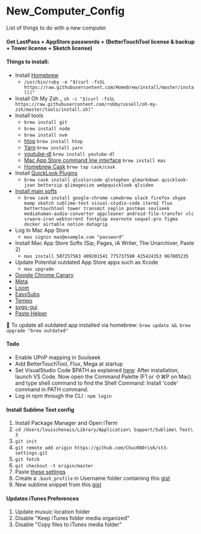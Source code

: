 # New_Computer_Config
List of things to do with a new computer

#### Get LastPass + AppStore passwords + (BetterTouchTool license & backup + Tower license + Sketch license)

#### Things to install:
- Install [Homebrew](http://brew.sh/)
	- `/usr/bin/ruby -e "$(curl -fsSL https://raw.githubusercontent.com/Homebrew/install/master/install)"`
- Install Oh My Zsh
	_ `sh -c "$(curl -fsSL https://raw.githubusercontent.com/robbyrussell/oh-my-zsh/master/tools/install.sh)"`
- Install tools
	- `brew install git`
	- `brew install node`
	- `brew install nvm`
	- [htop](https://hisham.hm/htop/) `brew install htop`
	- [Yarn](https://yarnpkg.com/en/) `brew install yarn`
	- [youtube-dl](https://rg3.github.io/youtube-dl/) `brew install youtube-dl`
	- [Mac App Store command line interface](https://github.com/mas-cli/mas) `brew install mas`
	- [Homebrew Cask](https://caskroom.github.io/) `brew tap cask/cask`
- Install [QuickLook Plugins](https://github.com/sindresorhus/quick-look-plugins)
	- `brew cask install qlcolorcode qlstephen qlmarkdown quicklook-json betterzip qlimagesize webpquicklook qlvideo`
- [Install main softs](https://caskroom.github.io/search)
	- `brew cask install google-chrome cakebrew slack firefox skype mamp sketch sublime-text visual-studio-code iterm2 flux bettertouchtool tower transmit zeplin postman soulseek mediahuman-audio-converter appcleaner android-file-transfer vlc srware-iron webtorrent fontplop evernote sequel-pro figma docker airtable notion datagrip`
- Log In Mac App Store
	- `mas signin mas@example.com "password"`
- Install Mac App Store Softs (Sip, Pages, iA Writer, The Unarchiver, Paste 2)
	- `mas install 507257563 409201541 775737590 425424353 967805235`
- Update Potential outdated App Store apps such as Xcode
	- `mas upgrade`
- [Google Chrome Canary](https://www.google.fr/chrome/browser/canary.html)
- [Meta](https://www.nightbirdsevolve.com/meta/updates/latest/)
- [Loom](https://www.loom.com/desktop)
- [EasySubs](https://tucci.me/projects/easysubs/)
- [Tempo](https://www.yourtempo.co/)
- [svgo-gui](http://goo.gl/0Qu9B)
- [Paste Helper](https://pasteapp.me/helper/)

📝 To update all outdated app installed via homebrew: `brew update && brew upgrade "brew outdated"`

#### Todo
- Enable UPnP mapping in Soulseek
- Add BetterTouchTool, Flux, Mega at startup
- Set VisualStudio Code $PATH as explained [here](https://stackoverflow.com/a/29971430/3906770):
After installation, launch VS Code. Now open the Command Palette (F1 or ⇧⌘P on Mac) and type shell command to find the Shell Command: Install 'code' command in PATH command.
- Log in npm through the CLI : `npm login`

#### Install Sublime Text config
1) Install Package Manager and Open iTerm  
2) `cd /Users/louischenais/Library/Application\ Support/Sublime\ Text\ 3`  
3) `git init`  
4) `git remote add origin https://github.com/ChucKN0risK/st3-settings.git`  
5) `git fetch`  
6) `git checkout -t origin/master`  
7) Paste [these settings](https://gist.github.com/ChucKN0risK/1271219c30777d6f31d1)  
8) Create a `.bash_profile` in Username folder containing this [gist](https://gist.github.com/ChucKN0risK/f3052d944b074ff157b912fd197045c1)  
9) New sublime snippet from this [gist](https://gist.github.com/ChucKN0risK/777f52bc96b90087ab5998235be4d22c)

#### Updates iTunes Preferences
1) Update musuic location folder
2) Disable "Keep iTunes folder media organized"
3) Disable "Copy files to iTunes media folder"
